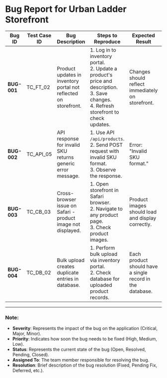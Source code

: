 # Bug Report for Urban Ladder Storefront

| **Bug ID**   | **Test Case ID** | **Bug Description**                                                   | **Steps to Reproduce**                                                                                                                                       | **Expected Result**                                                         | **Actual Result**                                                      | **Severity** | **Priority** | **Status** | **Assigned To** | **Date Reported** | **Resolution**                |
|--------------|------------------|-----------------------------------------------------------------------|------------------------------------------------------------------------------------------------------------------------------------------------------------|----------------------------------------------------------------------------|-------------------------------------------------------------------------|--------------|--------------|------------|-----------------|-------------------|--------------------------------|
| **BUG-001**  | TC_FT_02         | Product updates in inventory portal not reflected on storefront.      | 1. Log in to inventory portal.<br> 2. Update a product's price and description.<br> 3. Save changes.<br> 4. Refresh storefront to check updates.            | Changes should reflect immediately on storefront.                          | Product updates are not synchronized. API still shows old data.        | Critical     | High         | Open       | Backend Team     | 2018-12-23        | Under Investigation           |
| **BUG-002**  | TC_API_05        | API response for invalid SKU returns generic error message.           | 1. Use API `/api/products`.<br> 2. Send POST request with invalid SKU format.<br> 3. Observe the response.                                                  | Error: "Invalid SKU format."                                              | Error: "400 Bad Request."                                             | Major        | Medium       | Open       | Backend Team         | 2018-12-23        | Pending Fix                   |
| **BUG-003**  | TC_CB_03         | Cross-browser issue on Safari - product image not displayed.          | 1. Open storefront in Safari browser.<br> 2. Navigate to any product page.<br> 3. Check product images.                                                     | Product images should load and display correctly.                         | Product images fail to load on Safari. Console logs show CORS error.   | Major        | High         | Open       | Frontend Team     | 2018-12-23        | Under Investigation           |
| **BUG-004**  | TC_DB_02         | Bulk upload creates duplicate entries in database.                    | 1. Perform bulk upload via inventory portal.<br> 2. Check database for uploaded product records.                                                             | Each product should have a single record in the database.                 | Duplicate records found for some products.                            | Major        | High         | Open       | Backend Team     | 2018-12-23        | Pending Fix                   |

---

### **Note:**
- **Severity**: Represents the impact of the bug on the application (Critical, Major, Minor).
- **Priority**: Indicates how soon the bug needs to be fixed (High, Medium, Low).
- **Status**: Represents the current state of the bug (Open, Resolved, Pending, Closed).
- **Assigned To**: The team member responsible for resolving the bug.
- **Resolution**: Brief description of the bug resolution (Fixed, Pending Fix, Deferred, etc.).
